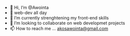 - 👋 Hi, I’m @Awointa
- 👀 web-dev all day 
- 🌱 I’m currently strenghtening my front-end skills
- 💞️ I’m looking to collaborate on web developmet projects 
- 📫 How to reach me ... akosawointa@gmail.com

<!---
Awointa/Awointa is a ✨ special ✨ repository because its `README.md` (this file) appears on your GitHub profile.
You can click the Preview link to take a look at your changes.
--->
